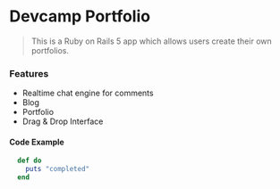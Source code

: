 # Devcamp Portfolio

> This is a Ruby on Rails 5 app which allows users create their own portfolios.

### Features

- Realtime chat engine for comments
- Blog
- Portfolio
- Drag & Drop Interface

#### Code Example

```ruby
  def do
    puts "completed"
  end

```

